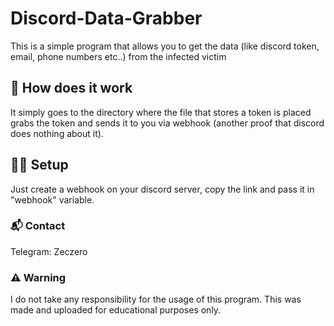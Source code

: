 # Discord-Data-Grabber
This is a simple program that allows you to get the data (like discord token, email, phone numbers etc..) from the infected victim

## 🤔 How does it work
It simply goes to the directory where the file that stores a token is placed grabs the token and sends it to you via webhook (another proof that discord does nothing about it).

## 👨‍💻 Setup
Just create a webhook on your discord server, copy the link and pass it in "webhook" variable.

### 📬 Contact
Telegram: Zeczero

### ⚠️ Warning
I do not take any responsibility for the usage of this program. This was made and uploaded for educational purposes only.
